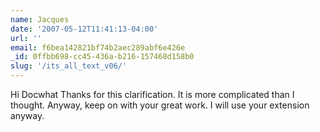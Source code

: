 ```yaml
---
name: Jacques
date: '2007-05-12T11:41:13-04:00'
url: ''
email: f6bea142821bf74b2aec289abf6e426e
_id: 0ffbb698-cc45-436a-b216-157468d158b0
slug: '/its_all_text_v06/'
---
```


Hi Docwhat Thanks for this clarification. It is more complicated than I
thought. Anyway, keep on with your great work. I will use your extension
anyway.
